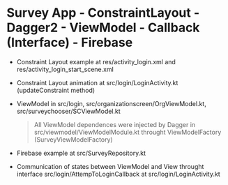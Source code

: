 # Survey App - ConstraintLayout - Dagger2 - ViewModel - Callback (Interface) - Firebase

- Constraint Layout example at res/activity_login.xml and res/activity_login_start_scene.xml
- Constraint Layout animation at src/login/LoginActivity.kt (updateConstraint method)
- ViewModel in src/login, src/organizationscreen/OrgViewModel.kt, src/surveychooser/SCViewModel.kt
	>All ViewModel dependences were injected by Dagger in src/viewmodel/ViewModelModule.kt throught ViewModelFactory (SurveyViewModelFactory)

- Firebase example at src/SurveyRepository.kt
- Communication of states between ViewModel and View throught interface src/login/AttempToLoginCallback at src/login/LoginActivity.kt